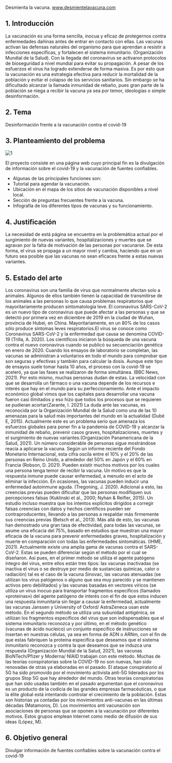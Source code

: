 
Desmienta la vacuna. 
www.desmientelavacuna.com

## 1.	Introducción
La vacunación es una forma sencilla, inocua y eficaz de protegernos contra enfermedades dañinas antes de entrar en contacto con ellas. Las vacunas activan las defensas naturales del organismo para que aprendan a resistir a infecciones específicas, y fortalecen el sistema inmunitario. (Organización Mundial de la Salud). 
Con la llegada del coronavirus se activaron protocolos de bioseguridad a nivel mundial para evitar su propagación. A pesar de los esfuerzos el virus ha logrado extenderse de forma masiva. Es por esto que la vacunación es una estrategia efectiva para reducir la mortalidad de la población y evitar el colapso de los servicios sanitarios. Sin embargo se ha dificultado alcanzar la llamada inmunidad de rebaño, pues gran parte de la población se niega a recibir la vacuna ya sea por temor, ideologías o simple desinformación.

## 2.	Tema
 Desinformación frente a la vacunación contra el covid-19
 
 ## 3.	Planteamiento del problema
 
![1](https://user-images.githubusercontent.com/54209459/129981766-1d362bae-6b2b-42b4-9700-874ff666dfce.png)

El proyecto consiste en una página web cuyo principal fin es la divulgación de información sobre el covid-19 y la vacunación de fuentes confiables.

- Algunas de las principales funciones son:  
- Tutorial para agendar la vacunación. 
- Ubicación en el mapa de los sitios de vacunación disponibles a nivel local. 
- Sección de preguntas frecuentes frente a la vacuna. 
- Infografía de los diferentes tipos de vacunas y su funcionamiento. 

## 4.	Justificación
La necesidad de está página se encuentra en la problemática actual por el surgimiento de nuevas variantes, hospitalizaciones y muertes que se agravan por la falta de motivación de las personas por vacunarse. De esta forma, el virus se propaga a un mayor nivel y cambia, haciendo que en un futuro sea posible que las vacunas no sean eficaces frente a estas nuevas variantes. 

## 5.	Estado del arte

Los coronavirus son una familia de virus que normalmente afectan solo a animales. Algunos de ellos también tienen la capacidad de transmitirse de los animales a las personas lo que causa problemas respiratorios que mayoritariamente producen sintomatología leve. El coronavirus SARS-CoV-2 es un nuevo tipo de coronavirus que puede afectar a las personas y que se detectó por primera vez en diciembre de 2019 en la ciudad de Wuhan, provincia de Hubei, en China. Mayoritariamente, en un 80% de los casos sólo produce síntomas leves respiratorios.El virus se conoce como Coronavirus SARS-CoV-2 y la enfermedad que causa se denomina COVID-19 (Trilla, A. 2020). Los científicos iniciaron la búsqueda de una vacuna contra el nuevo coronavirus cuando se publicó su secuenciación genética en enero de 2020. Cuando los ensayos de laboratorio se completan, las vacunas se administran a voluntarios en todo el mundo para comprobar que son seguras y efectivas y también para calcular la dosis. Aunque este tipo de ensayos suele tomar hasta 10 años, el proceso con la covid-19 se aceleró, ya que las fases se realizaron de forma simultánea. (BBC News, 2021). Por esto mismo, muchas personas dudan de estas.  La velocidad con que se desarrolla un fármaco o una vacuna depende de los recursos e interés que hay en el mundo para su perfeccionamiento. Ante el impacto económico global vimos que los capitales para desarrollar una vacuna fueron casi ilimitados y eso hizo que todos los procesos que se requieren se pudieran acortar(Zarante, I. 2021) La duda ante las vacunas, es reconocida por la Organización Mundial de la Salud como una de las 10 amenazas para la salud más importantes del mundo en la actualidad (Dubé E, 2015). Actualmente este es un problema serio que amenaza los esfuerzos globales para poner fin a la pandemia de COVID-19 y alcanzar la inmunidad de rebaño, prevenir casos graves, hospitalizaciones, muertes y el surgimiento de nuevas variantes.(Organización Panamericana de la Salud, 2021). Un número considerable de personas sigue mostrándose reacia a aplicarse la vacuna. Según un informe reciente del Fondo Monetario Internacional, esta cifra oscila entre el 10% y el 20% de las personas en Reino Unido, a alrededor del 50% en Japón y el 60% en Francia (Robson, D. 2021). Pueden existir muchos motivos por los cuales una persona tenga temor de recibir la vacuna. Un motivo es que la respuesta inmune puede causar enfermedad, a menudo en el acto de eliminar la infección. En ocasiones, las vacunas pueden inducir una enfermedad autoinmune aguda. (Tregoning, J. 2020). Adicional a esto, las creencias previas pueden dificultar que las personas modifiquen sus percepciones falsas (Kuklinski et al., 2000; Nyhan & Reifler, 2015). Un estudio incluso muestra que los intentos explícitos dirigidos a corregir falsas creencias con datos y hechos científicos pueden ser  contraproducentes, llevando a las personas a respaldar más firmemente sus
creencias previas (Betsch et al., 2013).  Más allá de esto, las vacunas han demostrado una gran tasa de efectividad, para todas las vacunas, se asume una eficacia del 75%, basado en estudios que muestran una mayor eficacia de la vacuna para prevenir enfermedades graves, hospitalización y muerte en comparación con todas las enfermedades sintomáticas. (IHME, 2021). Actualmente existe una amplia gama de vacunas contra el SARS-CoV-2. Estas se pueden diferenciar según el método por el cual se diseñaron. Así pues, en el primer método se utiliza el agente patógeno íntegro del virus, entre ellos están tres tipos: las vacunas inactivadas (se inactiva el virus o se destruye por medio de sustancias químicas, calor o radiación) tal es el caso de la vacuna Sinovac, las vacunas atenuadas (se utilizan los virus patógenos o alguno que sea muy parecido y se mantienen activos pero debilitados) y las vacunas basadas en vectores víricos (se utiliza un virus inocuo para transportar fragmentos específicos (llamados «proteínas») del agente patógeno de interés con el fin de que estos inducen una respuesta inmunitaria sin llegar a causar la enfermedad, actualmente las vacunas Janssen y University of Oxford/ AstraZeneca usan este método. En el segundo método se utiliza una subunidad antigénica, se utilizan los fragmentos específicos del virus que son indispensables que el sistema inmunitario reconozca y por último, en el método genético (vacunas de ácido nucleico) un conjunto específico de instrucciones se insertan en nuestras células, ya sea en forma de ADN o ARNm, con el fin de que estas fabriquen la proteína específica que deseamos que el sistema inmunitario reconozca y contra la que deseamos que se induzca una respuesta (Organización Mundial de la Salud, 2021), las vacunas BioNTech/Pfizer y Moderna/ NIAID trabajan con este método. 
Muchas de las teorías conspiratorias sobre la COVID-19 no son nuevas, han sido renovadas de otras ya elaboradas en el pasado. El ataque conspiratorio al 5G ha sido promovido por el movimiento activista anti-5G liderados por los grupos Stop 5G que hay alrededor del mundo. Otras teorías conspiratorias que han sido usadas también en el pasado argumentan que el coronavirus es un producto de la codicia de las grandes empresas farmacéuticas, o que la élite global está intentando controlar el crecimiento de la población. Estas son historias ya contadas por
los movimientos anti-vacunas en las últimas décadas (Matamoros, D). Los movimientos anti vacunación son asociaciones de personas que se oponen a la vacunación por diferentes motivos. Estos grupos emplean Internet como medio de difusión de sus ideas (López, M).

 
## 6.	Objetivo general
 Divulgar información de fuentes confiables sobre la vacunación contra el covid-19
